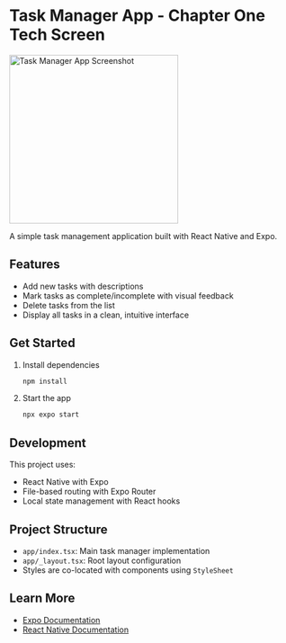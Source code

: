 # Task Manager App - Chapter One Tech Screen

<img src="https://github.com/user-attachments/assets/ebabac66-06da-4000-bca5-fa7efdb8619f" width="300" alt="Task Manager App Screenshot">

A simple task management application built with React Native and Expo.

## Features

- Add new tasks with descriptions
- Mark tasks as complete/incomplete with visual feedback
- Delete tasks from the list
- Display all tasks in a clean, intuitive interface

## Get Started

1. Install dependencies

   ```bash
   npm install
   ```

2. Start the app

   ```bash
   npx expo start
   ```

## Development

This project uses:

- React Native with Expo
- File-based routing with Expo Router
- Local state management with React hooks

## Project Structure

- `app/index.tsx`: Main task manager implementation
- `app/_layout.tsx`: Root layout configuration
- Styles are co-located with components using `StyleSheet`

## Learn More

- [Expo Documentation](https://docs.expo.dev/)
- [React Native Documentation](https://reactnative.dev/)
